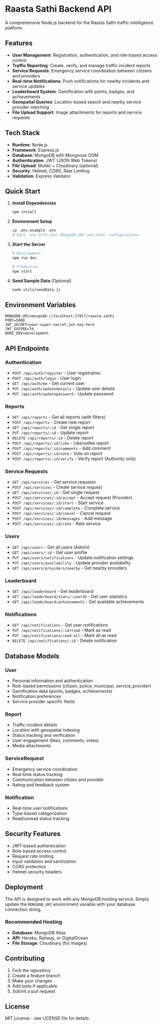 # Raasta Sathi Backend API

A comprehensive Node.js backend for the Raasta Sathi traffic intelligence platform.

## Features

- **User Management**: Registration, authentication, and role-based access control
- **Traffic Reporting**: Create, verify, and manage traffic incident reports
- **Service Requests**: Emergency service coordination between citizens and providers
- **Real-time Notifications**: Push notifications for nearby incidents and service updates
- **Leaderboard System**: Gamification with points, badges, and achievements
- **Geospatial Queries**: Location-based search and nearby service provider matching
- **File Upload Support**: Image attachments for reports and service requests

## Tech Stack

- **Runtime**: Node.js
- **Framework**: Express.js
- **Database**: MongoDB with Mongoose ODM
- **Authentication**: JWT (JSON Web Tokens)
- **File Upload**: Multer + Cloudinary (optional)
- **Security**: Helmet, CORS, Rate Limiting
- **Validation**: Express Validator

## Quick Start

1. **Install Dependencies**
   ```bash
   npm install
   ```

2. **Environment Setup**
   ```bash
   cp .env.example .env
   # Edit .env with your MongoDB URI and other configurations
   ```

3. **Start the Server**
   ```bash
   # Development
   npm run dev

   # Production
   npm start
   ```

4. **Seed Sample Data** (Optional)
   ```bash
   node utils/seedData.js
   ```

## Environment Variables

```env
MONGODB_URI=mongodb://localhost:27017/raasta-sathi
PORT=5000
JWT_SECRET=your-super-secret-jwt-key-here
JWT_EXPIRE=7d
NODE_ENV=development
```

## API Endpoints

### Authentication
- `POST /api/auth/register` - User registration
- `POST /api/auth/login` - User login
- `GET /api/auth/me` - Get current user
- `PUT /api/auth/updatedetails` - Update user details
- `PUT /api/auth/updatepassword` - Update password

### Reports
- `GET /api/reports` - Get all reports (with filters)
- `POST /api/reports` - Create new report
- `GET /api/reports/:id` - Get single report
- `PUT /api/reports/:id` - Update report
- `DELETE /api/reports/:id` - Delete report
- `POST /api/reports/:id/like` - Like/unlike report
- `POST /api/reports/:id/comments` - Add comment
- `POST /api/reports/:id/vote` - Vote on report
- `POST /api/reports/:id/verify` - Verify report (Authority only)

### Service Requests
- `GET /api/services` - Get service requests
- `POST /api/services` - Create service request
- `GET /api/services/:id` - Get single request
- `POST /api/services/:id/accept` - Accept request (Provider)
- `POST /api/services/:id/start` - Start service
- `POST /api/services/:id/complete` - Complete service
- `POST /api/services/:id/cancel` - Cancel request
- `POST /api/services/:id/messages` - Add message
- `POST /api/services/:id/rate` - Rate service

### Users
- `GET /api/users` - Get all users (Admin)
- `GET /api/users/:id` - Get user profile
- `PUT /api/users/notifications` - Update notification settings
- `PUT /api/users/availability` - Update provider availability
- `GET /api/users/providers/nearby` - Get nearby providers

### Leaderboard
- `GET /api/leaderboard` - Get leaderboard
- `GET /api/leaderboard/stats/:userId` - Get user statistics
- `GET /api/leaderboard/achievements` - Get available achievements

### Notifications
- `GET /api/notifications` - Get user notifications
- `PUT /api/notifications/:id/read` - Mark as read
- `PUT /api/notifications/read-all` - Mark all as read
- `DELETE /api/notifications/:id` - Delete notification

## Database Models

### User
- Personal information and authentication
- Role-based permissions (citizen, police, municipal, service_provider)
- Gamification data (points, badges, achievements)
- Notification preferences
- Service provider specific fields

### Report
- Traffic incident details
- Location with geospatial indexing
- Status tracking and verification
- User engagement (likes, comments, votes)
- Media attachments

### ServiceRequest
- Emergency service coordination
- Real-time status tracking
- Communication between citizen and provider
- Rating and feedback system

### Notification
- Real-time user notifications
- Type-based categorization
- Read/unread status tracking

## Security Features

- JWT-based authentication
- Role-based access control
- Request rate limiting
- Input validation and sanitization
- CORS protection
- Helmet security headers

## Deployment

The API is designed to work with any MongoDB hosting service. Simply update the `MONGODB_URI` environment variable with your database connection string.

### Recommended Hosting
- **Database**: MongoDB Atlas
- **API**: Heroku, Railway, or DigitalOcean
- **File Storage**: Cloudinary (for images)

## Contributing

1. Fork the repository
2. Create a feature branch
3. Make your changes
4. Add tests if applicable
5. Submit a pull request

## License

MIT License - see LICENSE file for details